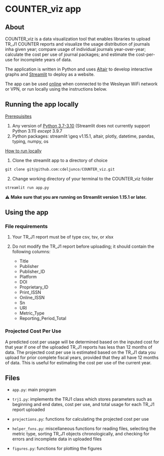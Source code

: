 # COUNTER_viz app

## About

COUNTER_viz is a data visualization tool that enables libraries to upload TR_J1 COUNTER reports and visualize the usage distribution of journals inha given year; compare usage of individual journals year-over-year; calculate the cost per use of journal packages; and estimate the cost-per-use for incomplete years of data. 

The application is written in Python and uses [Altair](https://altair-viz.github.io/index.html) to develop interactive graphs and [Streamlit](https://streamlit.io/) to deploy as a website.

The app can be used [online](http://userphp.wesleyan.edu:8501/) when connected to the Wesleyan WiFi network or VPN, or run locally using the instructions below.

## Running the app locally

<u>Prerequisites</u>

1. Any version of [Python 3.7-3.10](https://www.python.org/downloads/) (Streamlit does not currently support Python 3.11) *except* 3.9.7
2. Python packages: streamlit \geq v1.15.1, altair, plotly, datetime, pandas, typing, numpy, os

<u>How to run locally</u>

1. Clone the streamlit app to a directory of choice

```python
git clone git@github.com:cdeljunco/COUNTER_viz.git
```

2. Change working directory of your terminal to the COUNTER_viz folder

```python
streamlit run app.py
```

:warning: **Make sure that you are running on Streamlit version 1.15.1 or later.**

## Using the app

### File requirements

1. Your TR_J1 report must be of type csv, tsv, or xlsx

2. Do not modify the TR_J1 report before uploading; it should contain the following columns:
   
   * Title
   * Publisher
   * Publisher_ID
   * Platform
   * DOI
   * Proprietary_ID
   * Print_ISSN
   * Online_ISSN
   * Sn
   * URI
   * Metric_Type
   * Reporting_Period_Total

### Projected Cost Per Use

A predicted cost per usage will be determined based on the inputed cost for that year if one of the uploaded TR_J1 reports has less than 12 months of data. The projected cost per use is estimated based on the TR_J1 data you upload for prior complete fiscal years, provided that they all have 12 months of data. This is useful for estimating the cost per use of the current year.

## Files

- `app.py`: main program

- `trj1.py`: implements the TRJ1 class which stores parameters such as beginning and end dates, cost per use, and total usage for each TR_J1 report uploaded

- `projections.py`: functions for calculating the projected cost per use

- `helper_fxns.py`: miscellaneous functions for reading files, selecting the metric type, sorting TR_J1 objects chronologically, and checking for errors and incomplete data in uploaded files

- `figures.py`: functions for plotting the figures
